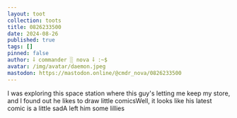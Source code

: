 ```yaml
---
layout: toot
collection: toots
title: 0826233500
date: 2024-08-26
published: true
tags: []
pinned: false
author: ⸸ commander ░ nova ⸸ :~$
avatar: /img/avatar/daemon.jpeg
mastodon: https://mastodon.online/@cmdr_nova/0826233500
---
```


I was exploring this space station where this guy's letting me keep my store, and I found out he likes to draw little comicsWell, it looks like his latest comic is a little sadA left him some lillies
